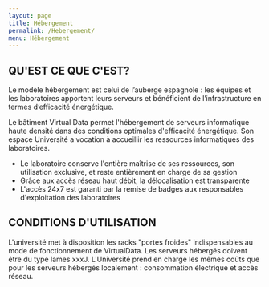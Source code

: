 ```yaml
---
layout: page
title: Hébergement
permalink: /Hebergement/
menu: Hébergement
---
```


## QU'EST CE QUE C'EST?

Le modèle hébergement est celui de l’auberge espagnole : les équipes et les laboratoires apportent leurs serveurs et bénéficient de l’infrastructure en termes d’efficacité énergétique. 

Le bâtiment Virtual Data permet l'hébergement de serveurs informatique haute densité dans des conditions optimales d'efficacité énergétique.  Son espace Université a vocation à accueillir les ressources informatiques des laboratoires. 
* Le laboratoire conserve l'entière maîtrise de ses ressources, son utilisation exclusive, et reste entièrement en charge de sa gestion 
* Grâce aux accès réseau haut débit, la délocalisation est transparente
* L'accès 24x7 est garanti par la remise de badges aux responsables d'exploitation des laboratoires 

## CONDITIONS D'UTILISATION
L'université met à disposition les racks "portes froides" indispensables au mode de fonctionnement de VirtualData. Les serveurs hébergés doivent être du type lames xxxJ. L'Université prend en charge les mêmes coûts que pour les serveurs hébergés localement : consommation électrique et accès réseau. 


